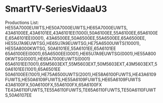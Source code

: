 # SmartTV-SeriesVidaaU3
Productions List:
HE55A7000EUWTS,HE50A7000EUWTS,HE65A7000EUWTS,
43A6100EE,43A6101EE,43A6101EE(1000),50A6100EE,55A6100EE,65A6100EE,65A6101EE(0001),
43A6500EE,50A6500EE,55A6500EE,65A6500EE,
HE55U7A9EUWTSG,HE65U7A9EUWTSG,HE75A6500UWTS(10001),
HE55A8000KWTSG,
50A6101EE,55A6101EE,65A6101EE
65A6100EE(0001),65A6500EE(0001),HE65U7A9EUWTSG(0001),HE55A8000KWTSG(0001),HE65A7000EUWTS(0001)
65A6101EE(1001),65M5603EXT,55M5603EXT,50M5603EXT,43M5603EXT,50A6101EE(1001),65A6501EE
50A6100EE(1001),HE75A6500UWTS(2001),HE58A6100FUWTS,HE43A6109FUWTS,HE50A6109FUWTS,HE55A6109FUWTS,HE65A6109FUWTS
43A6100FX,50A6100FX,55A6100FX,65A6100FX
TE43A6110FUWTS,TE55A6110FUWTS,TE65A6110FUWTS,TE50A6110FUWTS,50A6107EE


